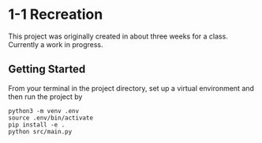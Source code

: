 # 1-1 Recreation
This project was originally created in about three weeks for a class. Currently a work in progress.

## Getting Started
From your terminal in the project directory, set up a virtual environment and then run the project by

	python3 -m venv .env
	source .env/bin/activate
    pip install -e .
    python src/main.py

    
    
